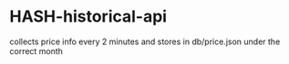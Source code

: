 # HASH-historical-api
collects price info every 2 minutes and stores in db/price.json under the correct month 
